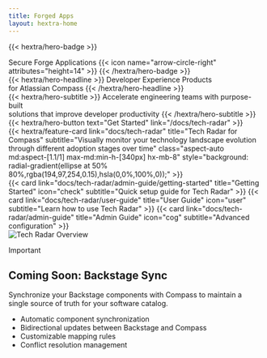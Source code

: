 ```yaml
---
title: Forged Apps
layout: hextra-home
---
```


{{< hextra/hero-badge >}}
  <div class="hx-w-2 hx-h-2 hx-rounded-full hx-bg-primary-400"></div>
  <span>Secure Forge Applications</span>
  {{< icon name="arrow-circle-right" attributes="height=14" >}}
{{< /hextra/hero-badge >}}

<div class="hx-mt-6 hx-mb-6">
{{< hextra/hero-headline >}}
  Developer Experience Products&nbsp;<br class="sm:hx-block hx-hidden" />for Atlassian Compass
{{< /hextra/hero-headline >}}
</div>

<div class="hx-mb-12">
{{< hextra/hero-subtitle >}}
  Accelerate engineering teams with purpose-built&nbsp;<br class="sm:hx-block hx-hidden" />solutions that improve developer productivity
{{< /hextra/hero-subtitle >}}
</div>

<div class="hx-mb-12">
{{< hextra/hero-button text="Get Started" link="/docs/tech-radar" >}}
</div>

<div class='hx-w-6'>
  {{< hextra/feature-card
    link="docs/tech-radar"
    title="Tech Radar for Compass"
    subtitle="Visually monitor your technology landscape evolution through different adoption stages over time"
    class="aspect-auto md:aspect-[1.1/1] max-md:min-h-[340px] hx-mb-8"
    style="background: radial-gradient(ellipse at 50% 80%,rgba(194,97,254,0.15),hsla(0,0%,100%,0));"
  >}}

  <div class="hx-flex hx-justify-between hx-mb-12">
    <div class="hx-grid hx-grid-cols-1 hx-gap-4">
      {{< card link="docs/tech-radar/admin-guide/getting-started" title="Getting Started" icon="check" subtitle="Quick setup guide for Tech Radar" >}}
      {{< card link="docs/tech-radar/user-guide" title="User Guide" icon="user" subtitle="Learn how to use Tech Radar" >}}
      {{< card link="docs/tech-radar/admin-guide" title="Admin Guide" icon="cog" subtitle="Advanced configuration" >}}
    </div>
  
  <div style="width: 32px"></div>

  <div class="hx-flex hx-justify-center" style="width: 450px">
    <img src="/images/tech-radar-overview.png" alt="Tech Radar Overview" class="hx-w-full hx-rounded-lg hx-shadow-lg">
  </div>
</div>
</div>

</div>

> [!IMPORTANT]
> <div>
<h2 class="hx-text-2xl hx-font-bold hx-mb-4">Coming Soon: Backstage Sync</h2>
  <div class="hx-flex hx-items-center hx-gap-4">
    <div class="hx-flex-1">
      <p class="hx-text-lg hx-mb-4">Synchronize your Backstage components with Compass to maintain a single source of truth for your software catalog.</p>
      <ul class="hx-list-disc hx-list-inside hx-text-gray-600 dark:hx-text-gray-400">
        <li>Automatic component synchronization</li>
        <li>Bidirectional updates between Backstage and Compass</li>
        <li>Customizable mapping rules</li>
        <li>Conflict resolution management</li>
      </ul>
    </div>
  </div>
</div>
